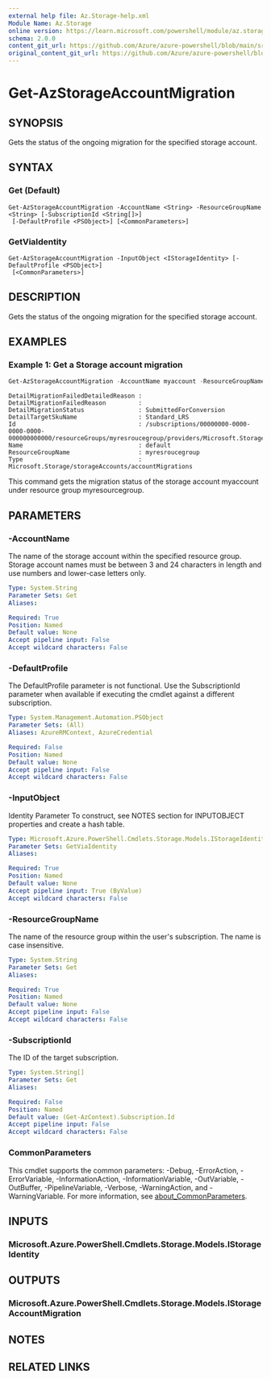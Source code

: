 ```yaml
---
external help file: Az.Storage-help.xml
Module Name: Az.Storage
online version: https://learn.microsoft.com/powershell/module/az.storage/get-azstorageaccountmigration
schema: 2.0.0
content_git_url: https://github.com/Azure/azure-powershell/blob/main/src/Storage/Storage.Management/help/Get-AzStorageAccountMigration.md
original_content_git_url: https://github.com/Azure/azure-powershell/blob/main/src/Storage/Storage.Management/help/Get-AzStorageAccountMigration.md
---
```


# Get-AzStorageAccountMigration

## SYNOPSIS
Gets the status of the ongoing migration for the specified storage account.

## SYNTAX

### Get (Default)
```
Get-AzStorageAccountMigration -AccountName <String> -ResourceGroupName <String> [-SubscriptionId <String[]>]
 [-DefaultProfile <PSObject>] [<CommonParameters>]
```

### GetViaIdentity
```
Get-AzStorageAccountMigration -InputObject <IStorageIdentity> [-DefaultProfile <PSObject>]
 [<CommonParameters>]
```

## DESCRIPTION
Gets the status of the ongoing migration for the specified storage account.

## EXAMPLES

### Example 1: Get a Storage account migration
```powershell
Get-AzStorageAccountMigration -AccountName myaccount -ResourceGroupName myresroucegroup
```

```output
DetailMigrationFailedDetailedReason :
DetailMigrationFailedReason         :
DetailMigrationStatus               : SubmittedForConversion
DetailTargetSkuName                 : Standard_LRS
Id                                  : /subscriptions/00000000-0000-0000-0000-000000000000/resourceGroups/myresroucegroup/providers/Microsoft.Storage/storageAccounts/myaccount/accountMigrations/default
Name                                : default
ResourceGroupName                   : myresroucegroup
Type                                : Microsoft.Storage/storageAccounts/accountMigrations
```

This command gets the migration status of the storage account myaccount under resource group myresourcegroup.

## PARAMETERS

### -AccountName
The name of the storage account within the specified resource group.
Storage account names must be between 3 and 24 characters in length and use numbers and lower-case letters only.

```yaml
Type: System.String
Parameter Sets: Get
Aliases:

Required: True
Position: Named
Default value: None
Accept pipeline input: False
Accept wildcard characters: False
```

### -DefaultProfile
The DefaultProfile parameter is not functional.
Use the SubscriptionId parameter when available if executing the cmdlet against a different subscription.

```yaml
Type: System.Management.Automation.PSObject
Parameter Sets: (All)
Aliases: AzureRMContext, AzureCredential

Required: False
Position: Named
Default value: None
Accept pipeline input: False
Accept wildcard characters: False
```

### -InputObject
Identity Parameter
To construct, see NOTES section for INPUTOBJECT properties and create a hash table.

```yaml
Type: Microsoft.Azure.PowerShell.Cmdlets.Storage.Models.IStorageIdentity
Parameter Sets: GetViaIdentity
Aliases:

Required: True
Position: Named
Default value: None
Accept pipeline input: True (ByValue)
Accept wildcard characters: False
```

### -ResourceGroupName
The name of the resource group within the user's subscription.
The name is case insensitive.

```yaml
Type: System.String
Parameter Sets: Get
Aliases:

Required: True
Position: Named
Default value: None
Accept pipeline input: False
Accept wildcard characters: False
```

### -SubscriptionId
The ID of the target subscription.

```yaml
Type: System.String[]
Parameter Sets: Get
Aliases:

Required: False
Position: Named
Default value: (Get-AzContext).Subscription.Id
Accept pipeline input: False
Accept wildcard characters: False
```

### CommonParameters
This cmdlet supports the common parameters: -Debug, -ErrorAction, -ErrorVariable, -InformationAction, -InformationVariable, -OutVariable, -OutBuffer, -PipelineVariable, -Verbose, -WarningAction, and -WarningVariable. For more information, see [about_CommonParameters](http://go.microsoft.com/fwlink/?LinkID=113216).

## INPUTS

### Microsoft.Azure.PowerShell.Cmdlets.Storage.Models.IStorageIdentity

## OUTPUTS

### Microsoft.Azure.PowerShell.Cmdlets.Storage.Models.IStorageAccountMigration

## NOTES

## RELATED LINKS
